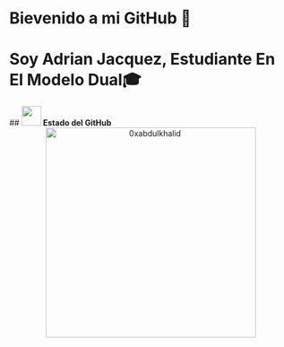 <h1 aling=center> Bievenido a mi GitHub 🖖</h1>
<h1 aling=center> Soy Adrian Jacquez, Estudiante En El Modelo Dual🎓</h1>
## <img src="https://media.giphy.com/media/iY8CRBdQXODJSCERIr/giphy.gif" width="35"><b> Estado del GitHub </b>
<br>

<div align="center">

<a href="https://github.com/0xabdulkhalid/">
  
  <img src="https://github-readme-stats.vercel.app/api/top-langs?username=AdrianJacquez&show_icons=true&locale=en&layout=compact&line_height=20&title_color=7A7ADB&icon_color=2234AE&text_color=D3D3D3&bg_color=0,000000,130F40" width="375"  alt="0xabdulkhalid"/>

</a>
</div>


